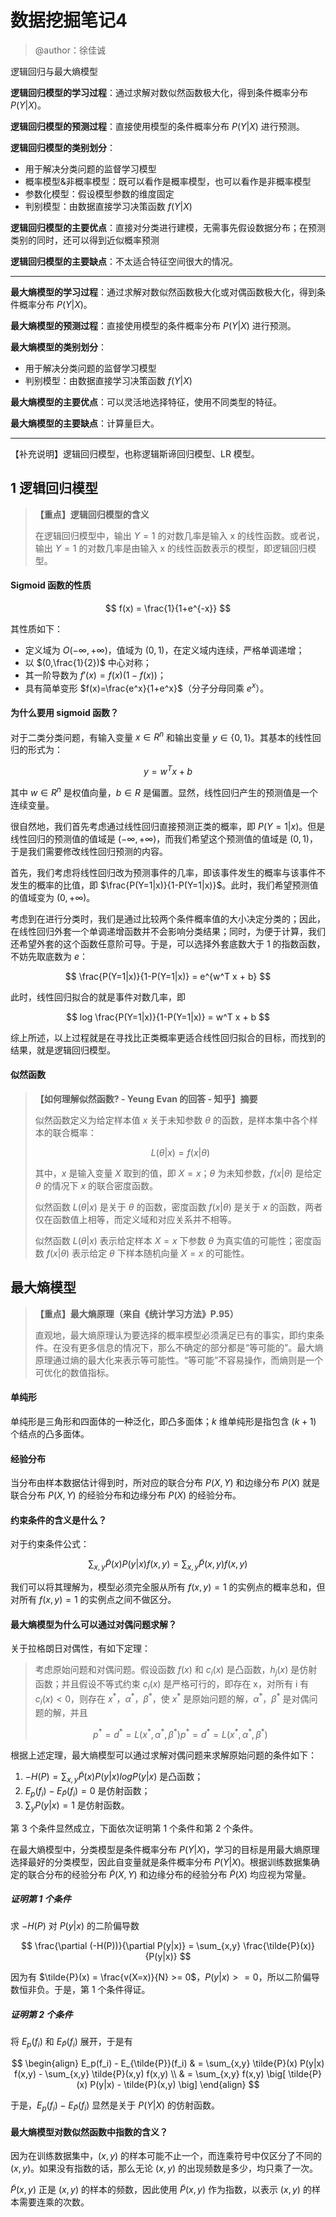# 数据挖掘笔记4  

> @author：徐佳诚    

逻辑回归与最大熵模型

**逻辑回归模型的学习过程**：通过求解对数似然函数极大化，得到条件概率分布 $P(Y|X)$。

**逻辑回归模型的预测过程**：直接使用模型的条件概率分布 $P(Y|X)$ 进行预测。

**逻辑回归模型的类别划分**：

- 用于解决分类问题的监督学习模型
- 概率模型&非概率模型：既可以看作是概率模型，也可以看作是非概率模型
- 参数化模型：假设模型参数的维度固定
- 判别模型：由数据直接学习决策函数 $f(Y|X)$

**逻辑回归模型的主要优点**：直接对分类进行建模，无需事先假设数据分布；在预测类别的同时，还可以得到近似概率预测

**逻辑回归模型的主要缺点**：不太适合特征空间很大的情况。

---

**最大熵模型的学习过程**：通过求解对数似然函数极大化或对偶函数极大化，得到条件概率分布 $P(Y|X)$。

**最大熵模型的预测过程**：直接使用模型的条件概率分布 $P(Y|X)$ 进行预测。

**最大熵模型的类别划分**：

- 用于解决分类问题的监督学习模型
- 判别模型：由数据直接学习决策函数 $f(Y|X)$

**最大熵模型的主要优点**：可以灵活地选择特征，使用不同类型的特征。

**最大熵模型的主要缺点**：计算量巨大。

---

【补充说明】逻辑回归模型，也称逻辑斯谛回归模型、LR 模型。



## 1 逻辑回归模型

> **【重点】逻辑回归模型的含义**
>
> 在逻辑回归模型中，输出 $Y=1$ 的对数几率是输入 x 的线性函数。或者说，输出 $Y=1$ 的对数几率是由输入 x 的线性函数表示的模型，即逻辑回归模型。

#### Sigmoid 函数的性质

$$
f(x) = \frac{1}{1+e^{-x}}
$$

其性质如下：

- 定义域为 $O(-\infty,+\infty)$，值域为 $(0,1)$，在定义域内连续，严格单调递增；
- 以 $(0,\frac{1}{2})$ 中心对称；
- 其一阶导数为 $f'(x) = f(x) (1-f(x))$；
- 具有简单变形 $f(x)=\frac{e^x}{1+e^x}$（分子分母同乘 $e^x$）。

#### 为什么要用 sigmoid 函数？



对于二类分类问题，有输入变量 $x \in R^n$ 和输出变量 $y \in \{0,1\}$。其基本的线性回归的形式为：

$$
y = w^T x + b
$$

其中 $w \in R^n$ 是权值向量，$b \in R$ 是偏置。显然，线性回归产生的预测值是一个连续变量。

很自然地，我们首先考虑通过线性回归直接预测正类的概率，即 $P(Y=1|x)$。但是线性回归的预测值的值域是 $(-\infty,+\infty)$，而我们希望这个预测值的值域是 $(0,1)$，于是我们需要修改线性回归预测的内容。

首先，我们考虑将线性回归改为预测事件的几率，即该事件发生的概率与该事件不发生的概率的比值，即 $\frac{P(Y=1|x)}{1-P(Y=1|x)}$。此时，我们希望预测值的值域变为 $(0,+\infty)$。

考虑到在进行分类时，我们是通过比较两个条件概率值的大小决定分类的；因此，在线性回归外套一个单调递增函数并不会影响分类结果；同时，为便于计算，我们还希望外套的这个函数任意阶可导。于是，可以选择外套底数大于 1 的指数函数，不妨先取底数为 $e$：

$$
\frac{P(Y=1|x)}{1-P(Y=1|x)} = e^{w^T x + b}
$$

此时，线性回归拟合的就是事件对数几率，即

$$
log \frac{P(Y=1|x)}{1-P(Y=1|x)} = w^T x + b
$$

综上所述，以上过程就是在寻找比正类概率更适合线性回归拟合的目标，而找到的结果，就是逻辑回归模型。

#### 似然函数


> **【如何理解似然函数? - Yeung Evan 的回答 - 知乎】摘要**
>
> 似然函数定义为给定样本值 $x$ 关于未知参数 $\theta$ 的函数，是样本集中各个样本的联合概率：
>
> $$
> L(\theta|x) = f(x|\theta)
> $$
>
> 其中，$x$ 是输入变量 $X$ 取到的值，即 $X=x$；$\theta$ 为未知参数，$f(x|\theta)$ 是给定 $\theta$ 的情况下 $x$ 的联合密度函数。
>
> 似然函数 $L(\theta|x)$ 是关于 $\theta$ 的函数，密度函数 $f(x|\theta)$ 是关于 $x$ 的函数，两者仅在函数值上相等，而定义域和对应关系并不相等。
>
> 似然函数 $L(\theta|x)$ 表示给定样本 $X=x$ 下参数 $\theta$ 为真实值的可能性；密度函数 $f(x|\theta)$ 表示给定 $\theta$ 下样本随机向量 $X=x$ 的可能性。

## 最大熵模型

> **【重点】最大熵原理（来自《统计学习方法》P.95）**
>
> 直观地，最大熵原理认为要选择的概率模型必须满足已有的事实，即约束条件。在没有更多信息的情况下，那么不确定的部分都是“等可能的”。最大熵原理通过熵的最大化来表示等可能性。“等可能”不容易操作，而熵则是一个可优化的数值指标。

#### 单纯形

单纯形是三角形和四面体的一种泛化，即凸多面体；$k$ 维单纯形是指包含 $(k+1)$ 个结点的凸多面体。

#### 经验分布

当分布由样本数据估计得到时，所对应的联合分布 $P(X,Y)$ 和边缘分布 $P(X)$ 就是联合分布 $P(X,Y)$ 的经验分布和边缘分布 $P(X)$ 的经验分布。

#### 约束条件的含义是什么？

对于约束条件公式：

$$
\sum_{x,y} \tilde{P}(x) P(y|x) f(x,y) = \sum_{x,y} \tilde{P}(x,y) f(x,y)
$$

我们可以将其理解为，模型必须完全服从所有 $f(x,y)=1$ 的实例点的概率总和，但对所有 $f(x,y)=1$ 的实例点之间不做区分。


#### 最大熵模型为什么可以通过对偶问题求解？

关于拉格朗日对偶性，有如下定理：


>
> 考虑原始问题和对偶问题。假设函数 $f(x)$ 和 $c_i(x)$ 是凸函数，$h_j(x)$ 是仿射函数；并且假设不等式约束 $c_i(x)$ 是严格可行的，即存在 x，对所有 i 有 $c_i(x)<0$，则存在 $x^*$，$\alpha^*$，$\beta^*$，使 $x^*$ 是原始问题的解，$\alpha^*$，$\beta^*$ 是对偶问题的解，并且
>
> $$
> p^* = d^* = L(x^*,\alpha^*,\beta^*)p^* = d^* = L(x^*,\alpha^*,\beta^*)
> $$

根据上述定理，最大熵模型可以通过求解对偶问题来求解原始问题的条件如下：

1. $-H(P)=\sum_{x,y} \tilde{P}(x) P(y|x) log P(y|x)$ 是凸函数；
2. $E_p(f_i) - E_{\tilde{P}}(f_i) = 0$ 是仿射函数；
3. $\sum_y P(y|x) = 1$ 是仿射函数。

第 3 个条件显然成立，下面依次证明第 1 个条件和第 2 个条件。

在最大熵模型中，分类模型是条件概率分布 $P(Y|X)$，学习的目标是用最大熵原理选择最好的分类模型，因此自变量就是条件概率分布 $P(Y|X)$。根据训练数据集确定的联合分布的经验分布 $\tilde{P}(X,Y)$ 和边缘分布的经验分布 $\tilde{P}(X)$ 均应视为常量。

##### 证明第 1 个条件

求 $-H(P)$ 对 $P(y|x)$ 的二阶偏导数

$$
\frac{\partial (-H(P))}{\partial P(y|x)} = \sum_{x,y} \frac{\tilde{P}(x)}{P(y|x)}
$$

因为有 $\tilde{P}(x) = \frac{v(X=x)}{N} >= 0$，$P(y|x) >= 0$，所以二阶偏导数恒非负。于是，第 1 个条件得证。

##### 证明第 2 个条件

将 $E_p(f_i)$ 和 $E_{\tilde{P}}(f_i)$ 展开，于是有

$$
\begin{align}
E_p(f_i) - E_{\tilde{P}}(f_i)
& = \sum_{x,y} \tilde{P}(x) P(y|x) f(x,y) - \sum_{x,y} \tilde{P}(x,y) f(x,y) \\
& = \sum_{x,y} f(x,y) \big[ \tilde{P}(x) P(y|x) - \tilde{P}(x,y) \big]
\end{align}
$$

于是，$E_p(f_i) - E_{\tilde{P}}(f_i)$ 显然是关于 $P(Y|X)$ 的仿射函数。

#### 最大熵模型对数似然函数中指数的含义？

因为在训练数据集中，$(x,y)$ 的样本可能不止一个，而连乘符号中仅区分了不同的 $(x,y)$。如果没有指数的话，那么无论 $(x,y)$ 的出现频数是多少，均只乘了一次。

$\tilde{P}(x,y)$ 正是 $(x,y)$ 的样本的频数，因此使用 $\tilde{P}(x,y)$ 作为指数，以表示 $(x,y)$ 的样本需要连乘的次数。

